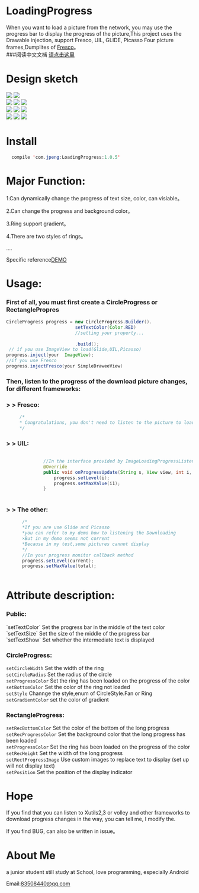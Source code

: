 # LoadingProgress
 When you want to load a picture from the network, you may use the progress bar to display the progress of the picture,This project uses the Drawable injection, support Fresco, UIL, GLIDE, Picasso
Four picture frames,Dumplites of [Fresco](https://github.com/facebook/fresco)。<br>
###阅读中文文档 [请点击这里](https://github.com/peng8350/LoadingProgress/blob/origin/README_CN.md)
# Design sketch
  ![](https://github.com/peng8350/LoadingProgress/blob/origin/art/view1.gif)  ![](https://github.com/peng8350/LoadingProgress/blob/origin/art/view2.gif)  
   ![](https://github.com/peng8350/LoadingProgress/blob/origin/art/show1.gif) </t> 
      ![](https://github.com/peng8350/LoadingProgress/blob/origin/art/show2.gif) </t> 
        ![](https://github.com/peng8350/LoadingProgress/blob/origin/art/show3.gif) <br>
    ![](https://github.com/peng8350/LoadingProgress/blob/origin/art/show4.gif) </t> 
      ![](https://github.com/peng8350/LoadingProgress/blob/origin/art/show5.gif) </t> 
        ![](https://github.com/peng8350/LoadingProgress/blob/origin/art/show6.gif) <br>
    ![](https://github.com/peng8350/LoadingProgress/blob/origin/art/show7.gif) </t> 
      ![](https://github.com/peng8350/LoadingProgress/blob/origin/art/show8.gif) </t> 
        ![](https://github.com/peng8350/LoadingProgress/blob/origin/art/show9.gif) <br>

# Install
  ```Java
    compile 'com.jpeng:LoadingProgress:1.0.5'
  ```
# Major Function:
  1.Can dynamically change the progress of text size, color, can visiable。
  
  2.Can change the progress and background color。
  
  3.Ring support gradient。
  
  4.There are two styles of rings。
  
  ....
  
  Specific reference[DEMO](https://github.com/peng8350/LoadingProgress/tree/origin/Demo)
  
# Usage:

  <h3>First of all, you must first create a CircleProgress or RectanglePropres </h3>
    
  ```Java
  CircleProgress progress = new CircleProgress.Builder().
                            setTextColor(Color.RED)
                            //setting your property...
                            
                            .build();
   // if you use ImageView to load(Glide,UIL,Picasso)
  progress.inject(your  ImageView);
  //if you use Fresco
  progress.injectFresco(your SimpleDraweeView)
  ```

  <h3>Then, listen to the progress of the download picture changes, for different frameworks:</h3>
  
  <h3> > > Fresco: </h3>
  
  ```Java
       /*
       * Congratulations, you don't need to listen to the picture to load the progress of change
       */
  ```

  <h3> > > UIL: </h3>
  
  ```Java
               
                //In the interface provided by ImageLoadingProgressListener UIL inside:
				@Override
				public void onProgressUpdate(String s, View view, int i, int i1) {
					progress.setLevel(i);
                    progress.setMaxValue(i1);
				}
       
  ```
  
  <h3> > >  The other: </h3>
  
  ```Java
        /*
        *If you are use Glide and Picasso 
        *you can refer to my demo how to listening the Downloading
        ×But in my demo seems not corrent
        *Because in my test,some pictures cannot display
        */
        //In your progress monitor callback method
        progress.setLevel(current);
        progress.setMaxValue(total);
       
  ```
 
# Attribute description:

 <h3> Public: </h3>
  `setTextColor` Set the progress bar in the middle of the text color<br>
  `setTextSize`  Set the size of the middle of the progress bar<br>
  `setTextShow`  Set whether the intermediate text is displayed<br>
  
  <h3>CircleProgress:</h3>
   
  `setCircleWidth`   Set the width of the ring<br>
  `setCircleRadius`  Set the radius of the circle<br>
  `setProgressColor` Set the ring has been loaded on the progress of the color<br>
  `setBottomColor`   Set the color of the ring not loaded<br>
  `setStyle`         Channge the style,enum of CircleStyle.Fan or Ring<br>
  `setGradientColor` set the color of gradient
  
  <h3>RectangleProgress:</h3>
   
  `setRecBottomColor`   Set the color of the bottom of the long progress<br>
  `setRecProgressColor`  Set the background color that the long progress has been loaded<br>
  `setProgressColor` Set the ring has been loaded on the progress of the color<br>
  `setRecHeight`   Set the width of the long progress<br>
  `setRectProgressImage`  Use custom images to replace text to display (set up will not display text)<br>
  `setPosition` Set the position of the display indicator
   
# Hope
  
  If you find that you can listen to Xutils2,3 or volley and other frameworks to download progress changes in the way, you can tell me, I modify the.
  
  If you find BUG, can also be written in issue。
  
# About Me

  a junior student still study at School, love programming, especially Android
  
  Email:83508440@qq.com

  
